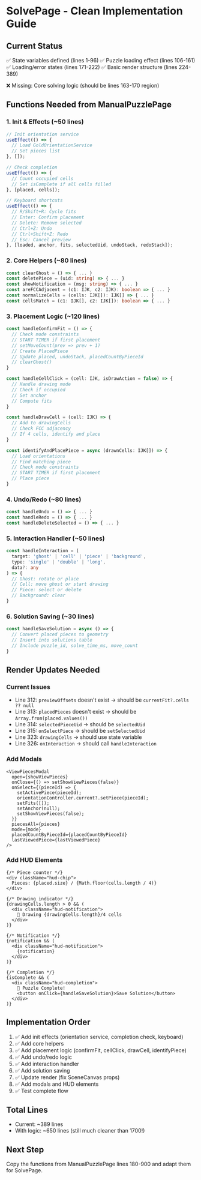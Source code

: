 # SolvePage - Clean Implementation Guide

## Current Status
✅ State variables defined (lines 1-96)
✅ Puzzle loading effect (lines 106-161)
✅ Loading/error states (lines 171-222)
✅ Basic render structure (lines 224-389)

❌ Missing: Core solving logic (should be lines 163-170 region)

## Functions Needed from ManualPuzzlePage

### 1. Init & Effects (~50 lines)
```typescript
// Init orientation service
useEffect(() => {
  // Load GoldOrientationService
  // Set pieces list
}, []);

// Check completion
useEffect(() => {
  // Count occupied cells
  // Set isComplete if all cells filled
}, [placed, cells]);

// Keyboard shortcuts
useEffect(() => {
  // R/Shift+R: Cycle fits
  // Enter: Confirm placement
  // Delete: Remove selected
  // Ctrl+Z: Undo
  // Ctrl+Shift+Z: Redo
  // Esc: Cancel preview
}, [loaded, anchor, fits, selectedUid, undoStack, redoStack]);
```

### 2. Core Helpers (~80 lines)
```typescript
const clearGhost = () => { ... }
const deletePiece = (uid: string) => { ... }
const showNotification = (msg: string) => { ... }
const areFCCAdjacent = (c1: IJK, c2: IJK): boolean => { ... }
const normalizeCells = (cells: IJK[]): IJK[] => { ... }
const cellsMatch = (c1: IJK[], c2: IJK[]): boolean => { ... }
```

### 3. Placement Logic (~120 lines)
```typescript
const handleConfirmFit = () => {
  // Check mode constraints
  // START TIMER if first placement
  // setMoveCount(prev => prev + 1)
  // Create PlacedPiece
  // Update placed, undoStack, placedCountByPieceId
  // clearGhost()
}

const handleCellClick = (cell: IJK, isDrawAction = false) => {
  // Handle drawing mode
  // Check if occupied
  // Set anchor
  // Compute fits
}

const handleDrawCell = (cell: IJK) => {
  // Add to drawingCells
  // Check FCC adjacency
  // If 4 cells, identify and place
}

const identifyAndPlacePiece = async (drawnCells: IJK[]) => {
  // Load orientations
  // Find matching piece
  // Check mode constraints
  // START TIMER if first placement
  // Place piece
}
```

### 4. Undo/Redo (~80 lines)
```typescript
const handleUndo = () => { ... }
const handleRedo = () => { ... }
const handleDeleteSelected = () => { ... }
```

### 5. Interaction Handler (~50 lines)
```typescript
const handleInteraction = (
  target: 'ghost' | 'cell' | 'piece' | 'background',
  type: 'single' | 'double' | 'long',
  data?: any
) => {
  // Ghost: rotate or place
  // Cell: move ghost or start drawing
  // Piece: select or delete
  // Background: clear
}
```

### 6. Solution Saving (~30 lines)
```typescript
const handleSaveSolution = async () => {
  // Convert placed pieces to geometry
  // Insert into solutions table
  // Include puzzle_id, solve_time_ms, move_count
}
```

## Render Updates Needed

### Current Issues
- Line 312: `previewOffsets` doesn't exist → should be `currentFit?.cells ?? null`
- Line 313: `placedPieces` doesn't exist → should be `Array.from(placed.values())`
- Line 314: `selectedPieceUid` → should be `selectedUid`
- Line 315: `onSelectPiece` → should be `setSelectedUid`
- Line 323: `drawingCells` → should use state variable
- Line 326: `onInteraction` → should call `handleInteraction`

### Add Modals
```tsx
<ViewPiecesModal
  open={showViewPieces}
  onClose={() => setShowViewPieces(false)}
  onSelect={(pieceId) => {
    setActivePiece(pieceId);
    orientationController.current?.setPiece(pieceId);
    setFits([]);
    setAnchor(null);
    setShowViewPieces(false);
  }}
  piecesAll={pieces}
  mode={mode}
  placedCountByPieceId={placedCountByPieceId}
  lastViewedPiece={lastViewedPiece}
/>
```

### Add HUD Elements
```tsx
{/* Piece counter */}
<div className="hud-chip">
  Pieces: {placed.size} / {Math.floor(cells.length / 4)}
</div>

{/* Drawing indicator */}
{drawingCells.length > 0 && (
  <div className="hud-notification">
    🎨 Drawing {drawingCells.length}/4 cells
  </div>
)}

{/* Notification */}
{notification && (
  <div className="hud-notification">
    {notification}
  </div>
)}

{/* Completion */}
{isComplete && (
  <div className="hud-completion">
    🎉 Puzzle Complete!
    <button onClick={handleSaveSolution}>Save Solution</button>
  </div>
)}
```

## Implementation Order

1. ✅ Add init effects (orientation service, completion check, keyboard)
2. ✅ Add core helpers
3. ✅ Add placement logic (confirmFit, cellClick, drawCell, identifyPiece)
4. ✅ Add undo/redo logic
5. ✅ Add interaction handler
6. ✅ Add solution saving
7. ✅ Update render (fix SceneCanvas props)
8. ✅ Add modals and HUD elements
9. ✅ Test complete flow

## Total Lines
- Current: ~389 lines
- With logic: ~650 lines (still much cleaner than 1700!)

## Next Step
Copy the functions from ManualPuzzlePage lines 180-900 and adapt them for SolvePage.
